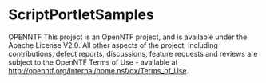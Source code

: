 ScriptPortletSamples
====================
OPENNTF This project is an OpenNTF project, and is available under the Apache License V2.0.
All other aspects of the project, including contributions, defect reports, discussions, feature requests and reviews are subject to the OpenNTF Terms of Use - available at http://openntf.org/Internal/home.nsf/dx/Terms_of_Use.
